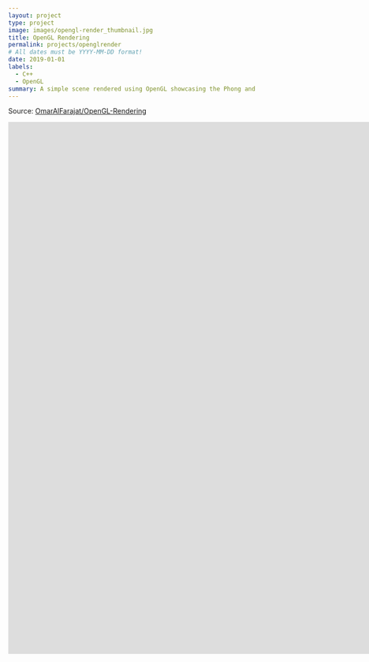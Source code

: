 ```yaml
---
layout: project
type: project
image: images/opengl-render_thumbnail.jpg
title: OpenGL Rendering
permalink: projects/openglrender
# All dates must be YYYY-MM-DD format!
date: 2019-01-01
labels:
  - C++
  - OpenGL
summary: A simple scene rendered using OpenGL showcasing the Phong and Lambert illumination models with multiple light sources and shadows.
---
```

Source: <a href="https://github.com/OmarAlFarajat/OpenGL-Rendering"><i class="large github icon"></i>OmarAlFarajat/OpenGL-Rendering</a>

<div class='wrap'>
<iframe src="https://i.simmer.io/@OhmZ/honey-i-m-home" style="width:1920px;height:1080px;border:0"></iframe>
</div>